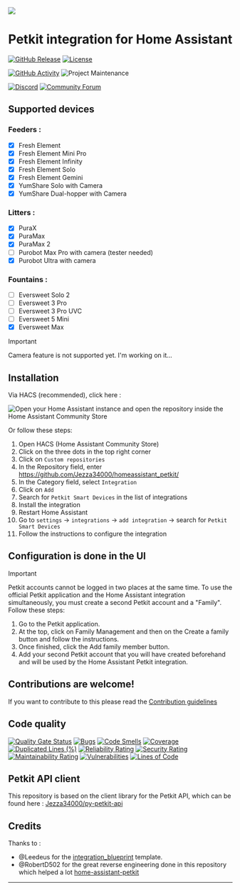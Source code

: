 <a href=""><img src="https://raw.githubusercontent.com/Jezza34000/homeassistant_petkit/main/images/petkit_logo.png"></a>

# Petkit integration for Home Assistant

[![GitHub Release][releases-shield]][releases] [![License][license-shield]](LICENSE)

[![GitHub Activity][commits-shield]][commits] ![Project Maintenance][maintenance-shield]

[![Discord][discord-shield]][discord]
[![Community Forum][forum-shield]][forum]

## Supported devices

### Feeders :

- [x] Fresh Element
- [x] Fresh Element Mini Pro
- [x] Fresh Element Infinity
- [x] Fresh Element Solo
- [x] Fresh Element Gemini
- [x] YumShare Solo with Camera
- [x] YumShare Dual-hopper with Camera

### Litters :

- [x] PuraX
- [x] PuraMax
- [x] PuraMax 2
- [ ] Purobot Max Pro with camera (tester needed)
- [x] Purobot Ultra with camera

### Fountains :

- [ ] Eversweet Solo 2
- [ ] Eversweet 3 Pro
- [ ] Eversweet 3 Pro UVC
- [ ] Eversweet 5 Mini
- [x] Eversweet Max

> [!IMPORTANT]
> Camera feature is not supported yet. I'm working on it...

## Installation

Via HACS (recommended), click here :

<img src="https://my.home-assistant.io/badges/hacs_repository.svg?style=flat-square" alt="Open your Home Assistant instance and open the repository inside the Home Assistant Community Store"></img>

Or follow these steps:

1. Open HACS (Home Assistant Community Store)
2. Click on the three dots in the top right corner
3. Click on `Custom repositories`
4. In the Repository field, enter https://github.com/Jezza34000/homeassistant_petkit/
5. In the Category field, select `Integration`
6. Click on `Add`
7. Search for `Petkit Smart Devices` in the list of integrations
8. Install the integration
9. Restart Home Assistant
10. Go to `settings` -> `integrations` -> `add integration` -> search for `Petkit Smart Devices`
11. Follow the instructions to configure the integration

## Configuration is done in the UI

> [!IMPORTANT]
> Petkit accounts cannot be logged in two places at the same time. To use the official Petkit application and the Home Assistant integration simultaneously, you must create a second Petkit account and a "Family".
> Follow these steps:
>
> 1. Go to the Petkit application.
> 2. At the top, click on Family Management and then on the Create a family button and follow the instructions.
> 3. Once finished, click the Add family member button.
> 4. Add your second Petkit account that you will have created beforehand and will be used by the Home Assistant Petkit integration.

## Contributions are welcome!

If you want to contribute to this please read the [Contribution guidelines](CONTRIBUTING.md)

## Code quality

[![Quality Gate Status](https://sonarcloud.io/api/project_badges/measure?project=Jezza34000_homeassistant_petkit&metric=alert_status)](https://sonarcloud.io/summary/new_code?id=Jezza34000_homeassistant_petkit)
[![Bugs](https://sonarcloud.io/api/project_badges/measure?project=Jezza34000_homeassistant_petkit&metric=bugs)](https://sonarcloud.io/summary/new_code?id=Jezza34000_homeassistant_petkit)
[![Code Smells](https://sonarcloud.io/api/project_badges/measure?project=Jezza34000_homeassistant_petkit&metric=code_smells)](https://sonarcloud.io/summary/new_code?id=Jezza34000_homeassistant_petkit)
[![Coverage](https://sonarcloud.io/api/project_badges/measure?project=Jezza34000_homeassistant_petkit&metric=coverage)](https://sonarcloud.io/summary/new_code?id=Jezza34000_homeassistant_petkit)
[![Duplicated Lines (%)](https://sonarcloud.io/api/project_badges/measure?project=Jezza34000_homeassistant_petkit&metric=duplicated_lines_density)](https://sonarcloud.io/summary/new_code?id=Jezza34000_homeassistant_petkit)
[![Reliability Rating](https://sonarcloud.io/api/project_badges/measure?project=Jezza34000_homeassistant_petkit&metric=reliability_rating)](https://sonarcloud.io/summary/new_code?id=Jezza34000_homeassistant_petkit)
[![Security Rating](https://sonarcloud.io/api/project_badges/measure?project=Jezza34000_homeassistant_petkit&metric=security_rating)](https://sonarcloud.io/summary/new_code?id=Jezza34000_homeassistant_petkit)
[![Maintainability Rating](https://sonarcloud.io/api/project_badges/measure?project=Jezza34000_homeassistant_petkit&metric=sqale_rating)](https://sonarcloud.io/summary/new_code?id=Jezza34000_homeassistant_petkit)
[![Vulnerabilities](https://sonarcloud.io/api/project_badges/measure?project=Jezza34000_homeassistant_petkit&metric=vulnerabilities)](https://sonarcloud.io/summary/new_code?id=Jezza34000_homeassistant_petkit)
[![Lines of Code](https://sonarcloud.io/api/project_badges/measure?project=Jezza34000_homeassistant_petkit&metric=ncloc)](https://sonarcloud.io/summary/new_code?id=Jezza34000_homeassistant_petkit)

## Petkit API client

This repository is based on the client library for the Petkit API, which can be found here : [Jezza34000/py-petkit-api](https://github.com/Jezza34000/py-petkit-api)

## Credits

Thanks to :

- @Leedeus for the [integration_blueprint](https://github.com/ludeeus/integration_blueprint) template.
- @RobertD502 for the great reverse engineering done in this repository which helped a lot [home-assistant-petkit](https://github.com/RobertD502/home-assistant-petkit)

---

[homeassistant_petkit]: https://github.com/Jezza34000/homeassistant_petkit
[buymecoffee]: https://www.buymeacoffee.com/
[buymecoffeebadge]: https://img.shields.io/badge/buy%20me%20a%20coffee-donate-yellow.svg?style=for-the-badge
[commits-shield]: https://img.shields.io/github/commit-activity/y/Jezza34000/homeassistant_petkit.svg?style=for-the-badge
[commits]: https://github.com/Jezza34000/homeassistant_petkit/commits/main
[discord]: https://discord.gg/bYQWBc9d
[discord-shield]: https://img.shields.io/discord/1318098700379361362.svg?style=for-the-badge
[forum-shield]: https://img.shields.io/badge/community-forum-brightgreen.svg?style=for-the-badge
[forum]: https://community.home-assistant.io/
[license-shield]: https://img.shields.io/github/license/Jezza34000/homeassistant_petkit.svg?style=for-the-badge
[maintenance-shield]: https://img.shields.io/badge/maintainer-Jezza34000-blue.svg?style=for-the-badge
[releases-shield]: https://img.shields.io/github/release/Jezza34000/homeassistant_petkit.svg?style=for-the-badge
[releases]: https://github.com/Jezza34000/homeassistant_petkit/releases

